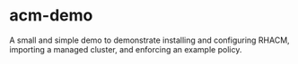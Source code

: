 # acm-demo
A small and simple demo to demonstrate installing and configuring RHACM, importing a managed cluster, and enforcing an example policy.
